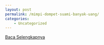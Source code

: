 ```yaml
---
layout: post
permalink: /mimpi-dompet-suami-banyak-uang/
categories:
    - Uncategorized
---
```


[Baca Selengkapnya](/08)